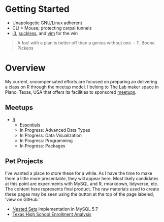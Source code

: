 # Getting Started

+ Unapologetic GNU/Linux adherent
+ CLI > Mouse; protecting carpal tunnels
+ [i3](i3wm.org), [suckless](suckless.org), and [vim](www.vim.org) for the win

>
> A fool with a plan is better off than a genius without one. - T.  Boone Pickens 
>

# Overview

My current, uncompensated efforts are focused on preparing an delivering a class on R through the meetup model. 
I belong to [The Lab](the-lab.ms) maker space in Plano, Texas, USA that offers its facilities to sponsored [meetups](https://www.meetup.com/TheLab-ms).


## Meetups

+ [R](meetups/r/) 
    +   [Essentials](meetups/r/essentials/)
    +   In Progress: Advanced Data Types
    +   In Progress: Data Visualization
    +   In Progress: Programming
    +   In Progress: Packages

## Pet Projects

I've wanted a place to store these for a while.
As I have the time to make them a little more presentable, they will appear here.
Most likely candidates at this point are experiments with MySQL and R, rmarkdown, tidyverse, etc.
The content here represents final product.
The raw materials used to create these pages may be seen using the button at the top of the page labeled, 'view on GitHub.'

+ [Nested Sets](experiments/ns) Implementation in MySQL 5.7
+ [Texas High School Enrollment Analysis](experiments/uil)


